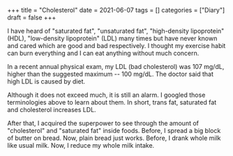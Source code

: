 +++
title = "Cholesterol"
date = 2021-06-07
tags = []
categories = ["Diary"]
draft = false
+++

I have heard of "saturated fat", "unsaturated fat", "high-density lipoprotein" (HDL), "low-density lipoprotein" (LDL) many times but have never known and cared which are good and bad respectively. I thought my exercise habit can burn everything and I can eat anything without much concern.

In a recent annual physical exam, my LDL (bad cholesterol) was 107 mg/dL, higher than the suggested maximum -- 100 mg/dL. The doctor said that high LDL is caused by diet.

Although it does not exceed much, it is still an alarm. I googled those terminologies above to learn about them. In short, trans fat, saturated fat and cholesterol increases LDL.

After that, I acquired the superpower to see through the amount of "cholesterol" and "saturated fat" inside foods. Before, I spread a big block of butter on bread. Now, plain bread just works. Before, I drank whole milk like usual milk. Now, I reduce my whole milk intake.
